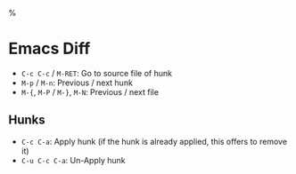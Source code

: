 %

# Emacs Diff

- `C-c C-c` / `M-RET`: Go to source file of hunk
- `M-p` / `M-n`: Previous / next hunk
- `M-{`, `M-P` / `M-}`, `M-N`: Previous / next file

## Hunks

- `C-c C-a`: Apply hunk (if the hunk is already applied, this offers to remove it)
- `C-u C-c C-a`: Un-Apply hunk
